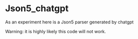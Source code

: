 # Json5_chatgpt
As an experiment here is a Json5 parser generated by chatgpt

Warning: it is highly likely this code will not work. 
